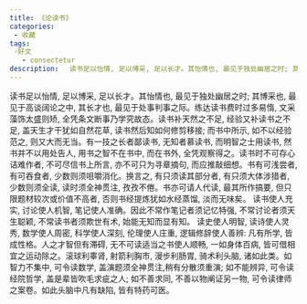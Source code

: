 ```yaml
---
title: 《论读书》
categories:
 - 收藏
tags:
 -好文
   - consectetur
description: 　读书足以怡情, 足以博采, 足以长才。其怡情也, 最见于独处幽居之时; 其博采也, 最见于高谈阔论之中, 其长才也, 最见于处事判事之际。练达读书费时过多易惰, 文采藻饰太盛则矫, 全凭条文断事乃学究故态。读书补天然之不足, 经验又补读书之不足, 盖天生才干犹如自然花草, 读书然后知如何修剪移接...
---
```

读书足以怡情, 足以博采, 足以长才。其怡情也, 最见于独处幽居之时; 
其博采也, 最见于高谈阔论之中, 其长才也, 最见于处事判事之际。练达读书费时过多易惰, 文采藻饰太盛则矫, 全凭条文断事乃学究故态。读书补天然之不足, 
经验又补读书之不足, 盖天生才干犹如自然花草, 读书然后知如何修剪移接; 而书中所示, 如不以经验范之, 则又大而无当。有一技之长者鄙读书, 
无知者慕读书, 而明智之士用读书, 然书并不以用处告人, 用书之智不在书中, 而在书外, 全凭观察得之。读书时不可存心诘难作者, 不可尽信书上所言, 
亦不可只为寻章摘句, 而应推敲细想。书有可浅尝者, 有可吞食者, 少数则须咀嚼消化。换言之, 有只须读其部分者, 有只须大体涉猎者, 少数则须全读, 
读时须全神贯注, 孜孜不倦。书亦可请人代读, 最其所作搞要, 但只限题材较次或价值不高者, 否则书经提炼犹如水经蒸馏, 淡而无味矣。 读书使人充实, 
讨论使人机智, 笔记使人准确。因此不常作笔记者须记忆特强, 不常讨论者须天生聪颖, 不常读书者须欺世有术, 始能无知而显有知。 读史使人明智, 
读诗使人灵秀, 数学使人周密, 科学使人深刻, 伦理使人庄重, 逻辑修辞使人善辨: 凡有所学, 皆成性格。人之才智但有滞碍, 无不可读适当之书使人顺畅, 
一如身体百病, 皆可借相宜之运动除之。滚球利睾肾, 射箭利胸市, 漫步利肠胃, 骑术利头脑, 诸如此类。如智力不集中, 可令读数学, 盖演题须全神贯注,稍有分散须重演; 
如不能辨异, 可令读经院哲学, 盖是辈皆吹毛求疵之人; 如不善求同, 不善以物阐证另一物, 可令读律师之案卷。如此头脑中凡有缺陷, 皆有特药可医。

